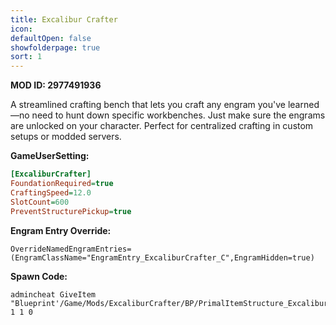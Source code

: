 ```yaml
---
title: Excalibur Crafter
icon: 
defaultOpen: false
showfolderpage: true
sort: 1
---
```

**MOD ID: 2977491936**

A streamlined crafting bench that lets you craft any engram you've learned—no need to hunt down specific workbenches. Just make sure the engrams are unlocked on your character. Perfect for centralized crafting in custom setups or modded servers.

**GameUserSetting:**  
```ini
[ExcaliburCrafter]
FoundationRequired=true
CraftingSpeed=12.0
SlotCount=600
PreventStructurePickup=true
```  
**Engram Entry Override:**  
```
OverrideNamedEngramEntries=(EngramClassName="EngramEntry_ExcaliburCrafter_C",EngramHidden=true)
```

**Spawn Code:**  
```
admincheat GiveItem "Blueprint'/Game/Mods/ExcaliburCrafter/BP/PrimalItemStructure_ExcaliburCrafter.PrimalItemStructure_ExcaliburCrafter'" 1 1 0
```
